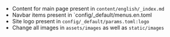 - Content for main page present in `content/english/_index.md`
- Navbar items present in `config/_default/menus.en.toml
- Site logo present in `config/_default/params.toml:logo`
- Change all images in `assets/images` as well as `static/images`